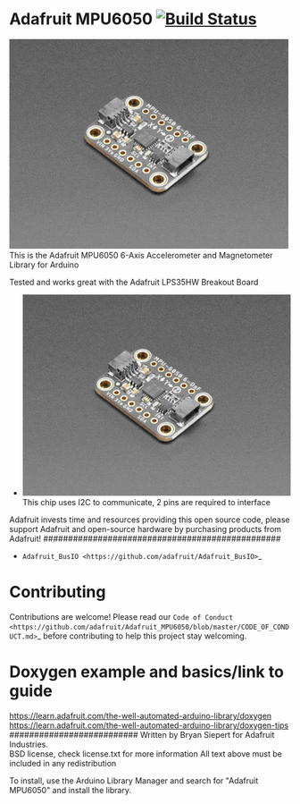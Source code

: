 

Adafruit MPU6050 [![Build Status](https://travis-ci.com/adafruit/Adafruit_MPU6050.svg?branch=master)](https://travis-ci.com/adafruit/Adafruit_MPU6050)
================

<a href="https://www.adafruit.com/products/3886"><img src="assets/board.jpg?raw=true" width="500px"></a>
This is the Adafruit MPU6050 6-Axis Accelerometer and Magnetometer Library for Arduino

Tested and works great with the Adafruit LPS35HW Breakout Board 
* <a href="https://www.adafruit.com/products/3886"><img src="assets/board.jpg?raw=true" width="500px"></a>
This chip uses I2C to communicate, 2 pins are required to interface

Adafruit invests time and resources providing this open source code, please support Adafruit and open-source hardware by purchasing products from Adafruit!
################################################
* `Adafruit_BusIO <https://github.com/adafruit/Adafruit_BusIO>`_

Contributing
============

Contributions are welcome! Please read our `Code of Conduct
<https://github.com/adafruit/Adafruit_MPU6050/blob/master/CODE_OF_CONDUCT.md>`_
before contributing to help this project stay welcoming.

# Doxygen example and basics/link to guide
https://learn.adafruit.com/the-well-automated-arduino-library/doxygen
https://learn.adafruit.com/the-well-automated-arduino-library/doxygen-tips
##########################
Written by Bryan Siepert for Adafruit Industries.  
BSD license, check license.txt for more information
All text above must be included in any redistribution

To install, use the Arduino Library Manager and search for "Adafruit MPU6050" and install the library.
